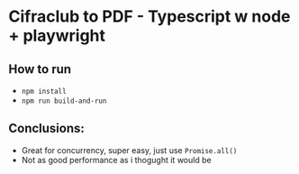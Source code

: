 # Cifraclub to PDF - Typescript w node + playwright

## How to run
- `npm install`
- `npm run build-and-run`

## Conclusions:
- Great for concurrency, super easy, just use `Promise.all()`
- Not as good performance as i thogught it would be